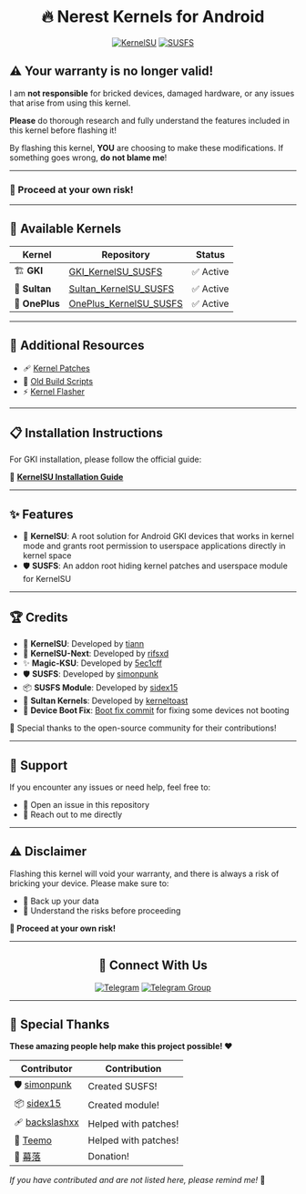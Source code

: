<div align="center">

# 🔥 Nerest Kernels for Android

[![KernelSU](https://img.shields.io/badge/KernelSU-Supported-green)](https://kernelsu.org/)
[![SUSFS](https://img.shields.io/badge/SUSFS-Integrated-orange)](https://gitlab.com/simonpunk/susfs4ksu)

</div>

## ⚠️ Your warranty is no longer valid!

I am **not responsible** for bricked devices, damaged hardware, or any issues that arise from using this kernel.

**Please** do thorough research and fully understand the features included in this kernel before flashing it!

By flashing this kernel, **YOU** are choosing to make these modifications. If something goes wrong, **do not blame me**!

---

### 🚨 Proceed at your own risk!

---

## 🔧 Available Kernels

| Kernel | Repository | Status |
|--------|------------|--------|
| 🏗️ **GKI** | [GKI_KernelSU_SUSFS](https://github.com/NerestKernels/GKI_KernelSU_SUSFS) | ✅ Active |
| 👑 **Sultan** | [Sultan_KernelSU_SUSFS](https://github.com/NerestKernels/Sultan_KernelSU_SUSFS) | ✅ Active |
| 📱 **OnePlus** | [OnePlus_KernelSU_SUSFS](https://github.com/NerestKernels/OnePlus_KernelSU_SUSFS) | ✅ Active |

---

## 🔗 Additional Resources

- 🩹 [Kernel Patches](https://github.com/NerestKernels/kernel_patches)
- 📜 [Old Build Scripts](https://github.com/TheWildJames/kernel_build_scripts)
- ⚡ [Kernel Flasher](https://github.com/fatalcoder524/KernelFlasher)

---

## 📋 Installation Instructions

For GKI installation, please follow the official guide:

📖 **[KernelSU Installation Guide](https://kernelsu.org/guide/installation.html)**

---

## ✨ Features

- 🔐 **KernelSU**: A root solution for Android GKI devices that works in kernel mode and grants root permission to userspace applications directly in kernel space
- 🛡️ **SUSFS**: An addon root hiding kernel patches and userspace module for KernelSU

---

## 🏆 Credits

- 🔐 **KernelSU**: Developed by [tiann](https://github.com/tiann/KernelSU)
- 🚀 **KernelSU-Next**: Developed by [rifsxd](https://github.com/KernelSU-Next/KernelSU-Next)
- ✨ **Magic-KSU**: Developed by [5ec1cff](https://github.com/5ec1cff/KernelSU)
- 🛡️ **SUSFS**: Developed by [simonpunk](https://gitlab.com/simonpunk/susfs4ksu.git)
- 📦 **SUSFS Module**: Developed by [sidex15](https://github.com/sidex15)
- 👑 **Sultan Kernels**: Developed by [kerneltoast](https://github.com/kerneltoast)
- 🔧 **Device Boot Fix**: [Boot fix commit](https://github.com/Anything-at-25-00/android_kernel_common_android12-5.10/commit/2476d262b597fe8af82cfb7aaf96676f51c6b4ed) for fixing some devices not booting

🙏 Special thanks to the open-source community for their contributions!

---

## 💬 Support

If you encounter any issues or need help, feel free to:
- 🐛 Open an issue in this repository
- 💬 Reach out to me directly

---

## ⚠️ Disclaimer

Flashing this kernel will void your warranty, and there is always a risk of bricking your device. Please make sure to:
- 💾 Back up your data
- 🧠 Understand the risks before proceeding

**🚨 Proceed at your own risk!**

---

<div align="center">

## 📱 Connect With Us

[![Telegram](https://img.shields.io/badge/Telegram-TheFloresto-blue?logo=telegram)](https://t.me/NoFloresto)
[![Telegram Group](https://img.shields.io/badge/Telegram-NerestKernels-blue?logo=telegram)](https://t.me/NerestKernels)

</div>

---

## 🌟 Special Thanks

**These amazing people help make this project possible! ❤️**

| Contributor | Contribution |
|-------------|-------------|
| 🛡️ [simonpunk](https://gitlab.com/simonpunk/susfs4ksu.git) | Created SUSFS! |
| 📦 [sidex15](https://github.com/sidex15) | Created module! |
| 🩹 [backslashxx](https://github.com/backslashxx) | Helped with patches! |
| 🔧 [Teemo](https://github.com/liqideqq) | Helped with patches! |
| 💝 [幕落](https://github.com/MuLuo688) | Donation! |

*If you have contributed and are not listed here, please remind me!* 🙏
